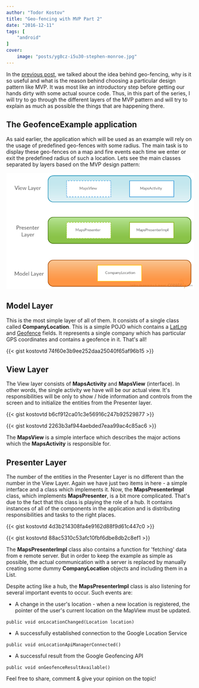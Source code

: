 ```yaml
---
author: "Todor Kostov"
title: "Geo-fencing with MVP Part 2"
date: "2016-12-11"
tags: [
    "android"
]
cover:
    image: "posts/yg8cz-i5u30-stephen-monroe.jpg"
---
```


In the [previous post](https://kostovtd.com/posts/geo-fencing-mvp-part1/), we talked about the idea behind geo-fencing, why is it so useful and what is the reason behind choosing a particular design pattern like MVP. It was most like an introductory step before getting our hands dirty with some actual source code. Thus, in this part of the series, I will try to go through the different layers of the MVP pattern and will try to explain as much as possible the things that are happening there.

## The GeofenceExample application
As said earlier, the application which will be used as an example will rely on the usage of predefined geo-fences with some radius. The main task is to display these geo-fences on a map and fire events each time we enter or exit the predefined radius of such a location. Lets see the main classes separated by layers based on the MVP design pattern:

![](/overall_mvp.png)

## Model Layer

This is the most simple layer of all of them. It consists of a single class called **CompanyLocation**. This is a simple POJO which contains a [LatLng](https://developers.google.com/android/reference/com/google/android/gms/maps/model/LatLng) and [Geofence](https://developers.google.com/android/reference/com/google/android/gms/location/Geofence) fields. It represents a single company which has particular GPS coordinates and contains a geofence in it. That's all!

{{< gist kostovtd 74f60e3b9ee252daa25040f65af96b15 >}}

## View Layer

The View layer consists of **MapsActivity** and **MapsView** (interface). In other words, the single activity we have will be our actual view. It's responsibilities will be only to show / hide information and controls from the screen and to initialize the entities from the Presenter layer.

{{< gist kostovtd b6cf912ca01c3e56916c247b92529877 >}}

{{< gist kostovtd 2263b3af944aebded7eaa99ac4c85ac6 >}}

The **MapsView** is a simple interface which describes the major actions which the **MapsActivity** is responsible for.

## Presenter Layer

The number of the entities in the Presenter Layer is no different than the number in the View Layer. Again we have just two items in here - a simple interface and a class which implements it. Now, the **MapsPresenterImpl** class, which implements **MapsPresenter**, is a bit more complicated. That's due to the fact that this class is playing the role of a hub. It contains instances of all of the components in the application and is distributing responsibilities and tasks to the right places.

{{< gist kostovtd 4d3b214308fa4e9162d88f9d61c447c0 >}}

{{< gist kostovtd 88ac5310c53afc10fbf6dbe8db2c8ef1 >}}

The **MapsPresenterImpl** class also contains a function for 'fetching' data from e remote server. But in order to keep the example as simple as possible, the actual communication with a server is replaced by manually creating some dummy **CompanyLocation** objects and including them in a List.

Despite acting like a hub, the **MapsPresenterImpl** class is also listening for several important events to occur. Such events are:
* A change in the user's location - when a new location is registered, the pointer of the user's current location on the MapView must be updated.

```
public void onLocationChanged(Location location)
```
* A successfully established connection to the Google Location Service

```
public void onLocationApiManagerConnected()
```
* A successful result from the Google Geofencing API
```
public void onGeofenceResultAvailable()
```

Feel free to share, comment & give your opinion on the topic!